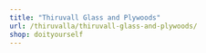 ```yaml
---
title: "Thiruvall Glass and Plywoods"
url: /thiruvalla/thiruvall-glass-and-plywoods/
shop: doityourself
---
```

